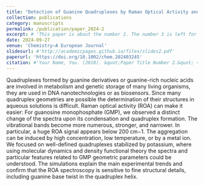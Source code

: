 ```yaml
---
title: "Detection of Guanine Quadruplexes by Raman Optical Activity and Quantum-Chemical Interpretation of the Spectra"
collection: publications
category: manuscripts
permalink: /publication/paper_2024-2
excerpt: # 'This paper is about the number 2. The number 3 is left for future work.'
date: 2024-09-27
venue: 'Chemistry—A European Journal'
slidesurl: #'http://academicpages.github.io/files/slides2.pdf'
paperurl: 'https://doi.org/10.1002/chem.202403245'
citation: #'Your Name, You. (2010). &quot;Paper Title Number 2.&quot; <i>Journal 1</i>. 1(2).'
---
```


Quadruplexes formed by guanine derivatives or guanine-rich nucleic acids are involved in metabolism and genetic storage of many living organisms, they are used in DNA nanotechnologies or as biosensors. Since many quadruplex geometries are possible the determination of their structures in aqueous solutions is difficult. Raman optical activity (ROA) can make it easier: For guanosine monophosphate (GMP), we observed a distinct change of the spectra upon its condensation and quadruplex formation. The vibrational bands become more numerous, stronger, and narrower. In particular, a huge ROA signal appears below 200 cm−1. The aggregation can be induced by high concentration, low temperature, or by a metal ion. We focused on well-defined quadruplexes stabilized by potassium, where using molecular dynamics and density functional theory the spectra and particular features related to GMP geometric parameters could be understood. The simulations explain the main experimental trends and confirm that the ROA spectroscopy is sensitive to fine structural details, including guanine base twist in the quadruplex helix.

